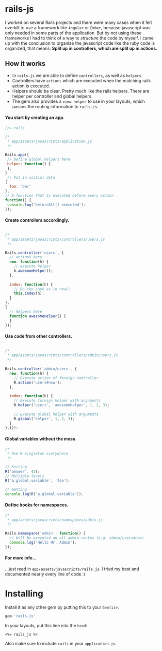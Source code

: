 rails-js
========

I worked on several Rails projects and there were many cases when it felt overkill to use a framework like ``Angular`` or ``Ember``, because javascript was only needed in some parts of the application.
But by not using these frameworks I had to think of a way to *structure* the code by myself.
I came up with the conclusion to organize the javascript code like the ruby code is organized, that means: __Split up in controllers, which are split up in actions.__

## How it works
* In ``rails-js`` we are able to define ``controllers``, as well as ``helpers``.
* Controllers have ``actions`` which are executed when the matching rails action is executed.
* Helpers should be clear. Pretty much like the rails helpers. There are helper per controller and global helpers.
* The gem also provides a ``view helper`` to use in your layouts, which passes the routing information to ``rails-js``.

#### You start by creating an app.

```js
//= rails

/*
 * app/assets/javascripts/application.js
 */
 
Rails.app({
 // Define global helpers here
 helper: function() {
 },
}
 // Put in initial data
{
  foo: 'bar'
},
// A function that is executed before every action
function() {
 console.log('beforeAll() executed');
});

```
#### Create controllers accordingly.

```js

/*
 * app/assets/javascripts/controllers/users.js
 */

Rails.controller('users', {
  // actions here
  new: function(h) {
    // execute helper
    h.awesomeHelper();
  },
  
  index: function(h) {
    // Do the same as in new()
    this.index(h);
  }
},
{
  // helpers here
  function awesomeHelper() {
  }
});

```


#### Use code from other controllers.
```js

/*
 * app/assets/javascripts/controllers/admin/users.js
 */
 
Rails.controller('admin/users', {
  new: function(h) {
    // Execute action of foreign controller
    R.action('users#new');
  },
  
  index: function(h) {
    // Execute foreign helper with arguments
    R.helper('users', 'awesomeHelper', 1, 2, 3);
    
    // Execute global helper with arguments
    R.global('helper', 1, 2, 3);
  }
},{});

```


#### Global variables without the mess.
```js
/*
 * Use R singleton everywhere
 */

// Setting
R('answer', 42);
// Multiple levels
R('a.global.variable', 'foo');

// Getting
console.log(R('a.global.variable'));
```


#### Define hooks for namespaces.
```js
/*
 * app/assets/javascripts/namespaces/admin.js
 */
 
Rails.namespace('admin', function() {
  // Will be executed on all admin routes (e.g. admin/users#new)
  console.log('Hello Mr. Admin');
});
```

#### For more info...
...just read in ``app/assets/javascripts/rails.js``. I tried my best and documented nearly every line of code :) 

Installing
==========

Install it as any other gem by putting this to your ``Gemfile``:
```ruby
gem 'rails-js'
```
In your layouts, put this line into the ``head``:
```erb
<%= rails_js %>
```
Also make sure to include ``rails`` in your ``application.js``.
